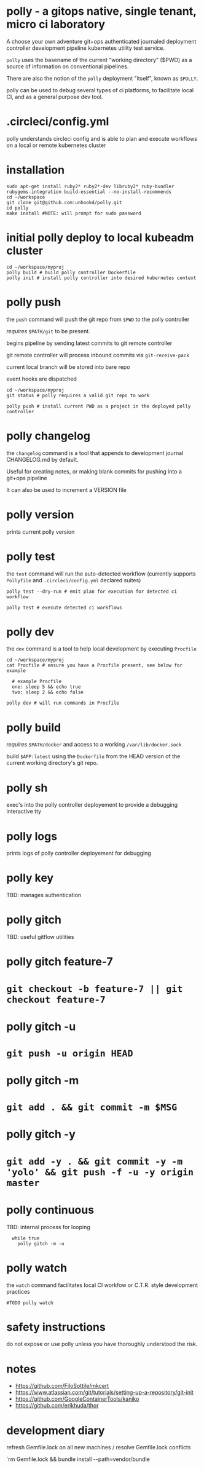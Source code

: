 # polly - a gitops native, single tenant, micro ci laboratory

A choose your own adventure git+ops authenticated journaled deployment controller development pipeline kubernetes utility test service.

`polly` uses the basename of the current "working directory" ($PWD) as a source of information on conventional pipelines.

There are also the notion of the `polly` deployment "itself", known as `$POLLY`.

polly can be used to debug several types of ci platforms, to facilitate local CI, and as a general purpose dev tool.

# .circleci/config.yml

polly understands circleci config and is able to plan and execute workflows on a local or remote kubernetes cluster

# installation

    sudo apt-get install ruby2* ruby2*-dev libruby2* ruby-bundler rubygems-integration build-essential --no-install-recommends
    cd ~/workspace
    git clone git@github.com:unhookd/polly.git
    cd polly
    make install #NOTE: will prompt for sudo password

# initial polly deploy to local kubeadm cluster

    cd ~/workspace/myproj
    polly build # build polly controller Dockerfile
    polly init # install polly controller into desired kubernetes context

# polly push

the `push` command will push the git repo from `$PWD` to the polly controller

_requires_ `$PATH/git` to be present.

begins pipeline by sending latest commits to git remote controller

git remote controller will process inbound commits via `git-receive-pack`

current local branch will be stored into bare repo

event hooks are dispatched

    cd ~/workspace/myproj
    git status # polly requires a valid git repo to work

    polly push # install current PWD as a project in the deployed polly controller

# polly changelog

the `changelog` command is a tool that appends to development journal CHANGELOG.md by default.

Useful for creating notes, or making blank commits for pushing into a git+ops pipeline

It can also be used to increment a VERSION file

# polly version

prints current polly version

# polly test

the `test` command will run the auto-detected workflow (currently supports `Pollyfile` and `.circleci/config.yml` declared suites)

    polly test --dry-run # emit plan for execution for detected ci workflow

    polly test # execute detected ci workflows

# polly dev

the `dev` command is a tool to help local development by executing `Procfile`

    cd ~/workspace/myproj
    cat Procfile # ensure you have a Procfile present, see below for example

      # example Procfile
      one: sleep 5 && echo true
      two: sleep 2 && echo false

    polly dev # will run commands in Procfile

# polly build

_requires_ `$PATH/docker` and access to a working `/var/lib/docker.sock`

build `$APP:latest` using the `Dockerfile` from the HEAD version of the current working directory's git repo.

# polly sh

exec's into the polly controller deployement to provide a debugging interactive tty

# polly logs

prints logs of polly controller deployement for debugging

# polly key

TBD: manages authentication

# polly gitch

TBD: useful gitflow utilities

#  polly gitch feature-7
#  
#    `git checkout -b feature-7 || git checkout feature-7`
#  
#  polly gitch -u
#  
#    `git push -u origin HEAD`
#  
#  polly gitch -m
#  
#    `git add . && git commit -m $MSG`
#  
#  polly gitch -y
#  
#    `git add -y . && git commit -y -m 'yolo' && git push -f -u -y origin master`

# polly continuous

TBD: internal process for looping

```
  while true
    polly gitch -m -u
```

# polly watch

the `watch` command facilitates local CI workfow or C.T.R. style development practices

    #TODO polly watch

# safety instructions

do not expose or use polly unless you have thoroughly understood the risk.

# notes

* https://github.com/FiloSottile/mkcert
* https://www.atlassian.com/git/tutorials/setting-up-a-repository/git-init
* https://github.com/GoogleContainerTools/kaniko
* https://github.com/erikhuda/thor

# development diary

refresh Gemfile.lock on all new machines / resolve Gemfile.lock conflicts

`rm Gemfile.lock && bundle install --path=vendor/bundle
